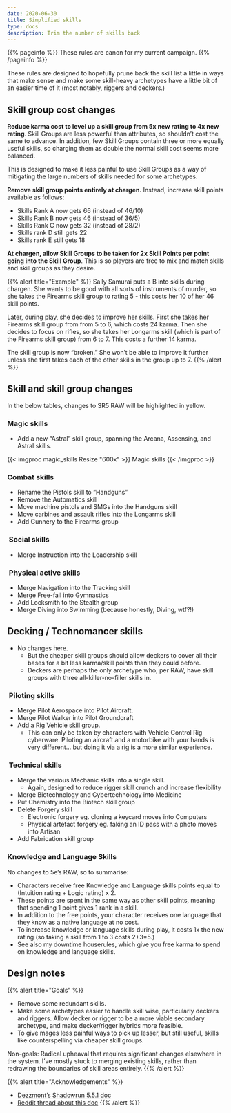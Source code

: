 ```yaml
---
date: 2020-06-30
title: Simplified skills
type: docs
description: Trim the number of skills back
---
```

{{% pageinfo %}} 
These rules are canon for my current campaign.
{{% /pageinfo %}}

These rules are designed to hopefully prune back the skill list a little in ways that make sense and make some skill-heavy archetypes have a little bit of an easier time of it (most notably, riggers and deckers.)

## Skill group cost changes

**Reduce karma cost to level up a skill group from 5x new rating to 4x new rating**. Skill Groups are less powerful than attributes, so shouldn’t cost the same to advance. In addition, few Skill Groups contain three or more equally useful skills, so charging them as double the normal skill cost seems more balanced.

This is designed to make it less painful to use Skill Groups as a way of mitigating the large numbers of skills needed for some archetypes.

**Remove skill group points entirely at chargen.** Instead, increase skill points available as follows:

* Skills Rank A now gets 66 (instead of 46/10)
* Skills Rank B now gets 46 (instead of 36/5)
* Skills Rank C now gets 32 (instead of 28/2)
* Skills rank D still gets 22
* Skills rank E still gets 18

**At chargen, allow Skill Groups to be taken for 2x Skill Points per point going into the Skill Group**. This is so players are free to mix and match skills and skill groups as they desire.

{{% alert title="Example" %}}
Sally Samurai puts a B into skills during chargen. She wants to be good with all sorts of instruments of murder, so she takes the Firearms skill group to rating 5 - this costs her 10 of her 46 skill points.

Later, during play, she decides to improve her skills. First she takes her Firearms skill group from from 5 to 6, which costs 24 karma. Then she decides to focus on rifles, so she takes her Longarms skill (which is part of the Firearms skill group) from 6 to 7. This costs a further 14 karma. 

The skill group is now “broken.” She won’t be able to improve it further unless she first takes each of the other skills in the group up to 7.
{{% /alert %}}


## Skill and skill group changes

In the below tables, changes to SR5 RAW will be highlighted in yellow.

### Magic skills

* Add a new “Astral” skill group, spanning the Arcana, Assensing, and Astral skills.

{{\< imgproc magic\_skills Resize "600x" \>}}
Magic skills
{{< /imgproc >}}

### Combat skills

* Rename the Pistols skill to “Handguns”
* Remove the Automatics skill
* Move machine pistols and SMGs into the Handguns skill
* Move carbines and assault rifles into the Longarms skill
* Add Gunnery to the Firearms group

###  Social skills

* Merge Instruction into the Leadership skill

###  Physical active skills

* Merge Navigation into the Tracking skill
* Merge Free-fall into Gymnastics
* Add Locksmith to the Stealth group 
* Merge Diving into Swimming (because honestly, Diving, wtf?!)

## Decking / Technomancer skills

* No changes here. 
	* But the cheaper skill groups should allow deckers to cover all their bases for a bit less karma/skill points than they could before.
	* Deckers are perhaps the only archetype who, per RAW, have skill groups with three all-killer-no-filler skills in.

###  Piloting skills

* Merge Pilot Aerospace into Pilot Aircraft.
* Merge Pilot Walker into Pilot Groundcraft
* Add a Rig Vehicle skill group.
	* This can only be taken by characters with Vehicle Control Rig cyberware. Piloting an aircraft and a motorbike with your hands is very different… but doing it via a rig is a more similar experience.

###  Technical skills

* Merge the various Mechanic skills into a single skill.
	* Again, designed to reduce rigger skill crunch and increase flexibility
* Merge Biotechnology and Cybertechnology into Medicine
* Put Chemistry into the Biotech skill group 
* Delete Forgery skill
	* Electronic forgery eg. cloning a keycard moves into Computers
	* Physical artefact forgery eg. faking an ID pass with a photo moves into Artisan
* Add Fabrication skill group 

### Knowledge and Language Skills

No changes to 5e’s RAW, so to summarise:

* Characters receive free Knowledge and Language skills points equal to (Intuition rating + Logic rating) x 2. 
* These points are spent in the same way as other skill points, meaning that spending 1 point gives 1 rank in a skill. 
* In addition to the free points, your character receives one language that they know as a native language at no cost. 
* To increase knowledge or language skills during play, it costs 1x the new rating (so taking a skill from 1 to 3 costs 2+3=5.)
* See also my downtime houserules, which give you free karma to spend on knowledge and language skills.

## Design notes

{{% alert title="Goals" %}}
* Remove some redundant skills.
* Make some archetypes easier to handle skill wise, particularly deckers and riggers. Allow decker or rigger to be a more viable secondary archetype, and  make decker/rigger hybrids more feasible.
* To give mages less painful ways to pick up lesser, but still useful, skills like counterspelling via cheaper skill groups.

Non-goals: Radical upheaval that requires significant changes elsewhere in the system. I’ve mostly stuck to merging existing skills, rather than redrawing the boundaries of skill areas entirely.
{{% /alert %}}

{{% alert title="Acknowledgements" %}}
* [Dezzmont’s Shadowrun 5.5.1 doc][1]
* [Reddit thread about this doc][2]
{{% /alert %}}


[1]:	https://docs.google.com/document/u/1/d/1BS29RpXycPDac6e-1MuDz5HXknSPTerL7392u1lm_SY/mobilebasic
[2]:	https://www.reddit.com/r/Shadowrun/comments/dxb3il/simplified_skill_list_for_5e_houserules/